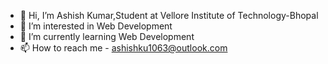 - 👋 Hi, I’m Ashish Kumar,Student at Vellore Institute of Technology-Bhopal
- 👀 I’m interested in Web Development
- 🌱 I’m currently learning Web Development
- 📫 How to reach me - ashishku1063@outlook.com

<!---
Ashish4793/Ashish4793 is a ✨ special ✨ repository because its `README.md` (this file) appears on your GitHub profile.
You can click the Preview link to take a look at your changes.
--->

